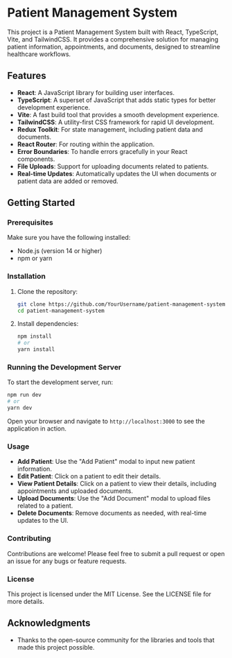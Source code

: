 # Patient Management System

This project is a Patient Management System built with React, TypeScript, Vite, and TailwindCSS. It provides a comprehensive solution for managing patient information, appointments, and documents, designed to streamline healthcare workflows.

## Features

- **React**: A JavaScript library for building user interfaces.
- **TypeScript**: A superset of JavaScript that adds static types for better development experience.
- **Vite**: A fast build tool that provides a smooth development experience.
- **TailwindCSS**: A utility-first CSS framework for rapid UI development.
- **Redux Toolkit**: For state management, including patient data and documents.
- **React Router**: For routing within the application.
- **Error Boundaries**: To handle errors gracefully in your React components.
- **File Uploads**: Support for uploading documents related to patients.
- **Real-time Updates**: Automatically updates the UI when documents or patient data are added or removed.

## Getting Started

### Prerequisites

Make sure you have the following installed:

- Node.js (version 14 or higher)
- npm or yarn

### Installation

1. Clone the repository:
   ```bash
   git clone https://github.com/YourUsername/patient-management-system.git
   cd patient-management-system
   ```

2. Install dependencies:
   ```bash
   npm install
   # or
   yarn install
   ```

### Running the Development Server

To start the development server, run:

```bash
npm run dev
# or
yarn dev
```

Open your browser and navigate to `http://localhost:3000` to see the application in action.

### Usage

- **Add Patient**: Use the "Add Patient" modal to input new patient information.
- **Edit Patient**: Click on a patient to edit their details.
- **View Patient Details**: Click on a patient to view their details, including appointments and uploaded documents.
- **Upload Documents**: Use the "Add Document" modal to upload files related to a patient.
- **Delete Documents**: Remove documents as needed, with real-time updates to the UI.

### Contributing

Contributions are welcome! Please feel free to submit a pull request or open an issue for any bugs or feature requests.

### License

This project is licensed under the MIT License. See the LICENSE file for more details.

## Acknowledgments

- Thanks to the open-source community for the libraries and tools that made this project possible.
